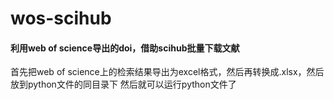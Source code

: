 # wos-scihub
#### 利用web of science导出的doi，借助scihub批量下载文献
首先把web of science上的检索结果导出为excel格式，然后再转换成.xlsx，然后放到python文件的同目录下
然后就可以运行python文件了

